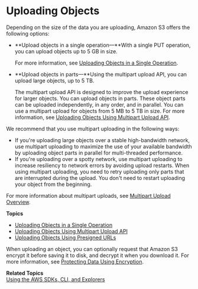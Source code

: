 # Uploading Objects<a name="UploadingObjects"></a>

 Depending on the size of the data you are uploading, Amazon S3 offers the following options: 
+ **Upload objects in a single operation—**With a single PUT operation, you can upload objects up to 5 GB in size\. 

  For more information, see [Uploading Objects in a Single Operation](UploadInSingleOp.md)\.
+ **Upload objects in parts—**Using the multipart upload API, you can upload large objects, up to 5 TB\. 

  The multipart upload API is designed to improve the upload experience for larger objects\. You can upload objects in parts\. These object parts can be uploaded independently, in any order, and in parallel\. You can use a multipart upload for objects from 5 MB to 5 TB in size\. For more information, see [Uploading Objects Using Multipart Upload API](uploadobjusingmpu.md)\.

We recommend that you use multipart uploading in the following ways:
+ If you're uploading large objects over a stable high\-bandwidth network, use multipart uploading to maximize the use of your available bandwidth by uploading object parts in parallel for multi\-threaded performance\.
+ If you're uploading over a spotty network, use multipart uploading to increase resiliency to network errors by avoiding upload restarts\. When using multipart uploading, you need to retry uploading only parts that are interrupted during the upload\. You don't need to restart uploading your object from the beginning\.

For more information about multipart uploads, see [Multipart Upload Overview](mpuoverview.md)\.

**Topics**
+ [Uploading Objects in a Single Operation](UploadInSingleOp.md)
+ [Uploading Objects Using Multipart Upload API](uploadobjusingmpu.md)
+ [Uploading Objects Using Presigned URLs](PresignedUrlUploadObject.md)

When uploading an object, you can optionally request that Amazon S3 encrypt it before saving it to disk, and decrypt it when you download it\. For more information, see [Protecting Data Using Encryption](UsingEncryption.md)\. 

**Related Topics**  
[Using the AWS SDKs, CLI, and Explorers](UsingAWSSDK.md)